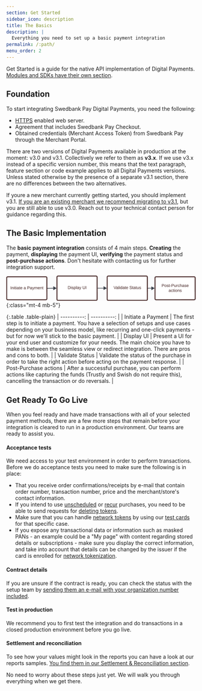 ```yaml
---
section: Get Started
sidebar_icon: description
title: The Basics
description: |
  Everything you need to set up a basic payment integration
permalink: /:path/
menu_order: 2
---
```


Get Started is a guide for the native API implementation of Digital Payments.
[Modules and SDKs have their own section][modules-sdks].

## Foundation

To start integrating Swedbank Pay Digital Payments, you need the following:

*   [HTTPS][https] enabled web server.
*   Agreement that includes Swedbank Pay Checkout.
*   Obtained credentials (Merchant Access Token) from Swedbank Pay through
    the Merchant Portal.

There are two versions of Digital Payments available in production at the
moment: v3.0 and v3.1. Collectively we refer to them as **v3.x**. If we use v3.x
instead of a specific version number, this means that the text paragraph,
feature section or code example applies to all Digital Payments versions. Unless
stated otherwise by the presence of a separate v3.1 section, there are no
differences between the two alternatives.

If youre a new merchant currently getting started, you should implement v3.1.
[If you are an existing merchant we recommend migrating to v3.1][migrate], but
you are still able to use v3.0. Reach out to your technical contact person for
guidance regarding this.

## The Basic Implementation

The **basic payment integration** consists of 4 main steps. **Creating** the
payment, **displaying** the payment UI, **verifying** the payment status and
**post-purchase actions**. Don't hesitate with contacting us for further
integration support.

![Implementation steps][basic-implementation]{:class="mt-4 mb-5"}

{:.table .table-plain}
| ----------: | ----------: |
| Initiate a Payment | The first step is to initiate a payment. You have a selection of setups and use cases depending on your business model, like recurring and one-click payments - but for now we'll stick to the basic payment. |
| Display UI         | Present a UI for your end user and customize for your needs. The main choice you have to make is between the seamless view or redirect integration. There are pros and cons to both. |
| Validate Status    | Validate the status of the purchase in order to take the right action before acting on the payment response. |
| Post-Purchase actions |  After a successful purchase, you can perform actions like capturing the funds (Trustly and Swish do not require this), cancelling the transaction or do reversals. |

## Get Ready To Go Live

When you feel ready and have made transactions with all of your selected payment
methods, there are a few more steps that remain before your integration is
cleared to run in a production environment. Our teams are ready to assist you.

#### Acceptance tests

We need access to your test environment in order to perform transactions.
Before we do acceptance tests you need to make sure the following is in place:

*   That you receive order confirmations/receipts by e-mail that contain order
number, transaction number, price and the merchant/store's contact information.
*   If you intend to use [unscheduled] or [recur] purchases,
  you need to be able to send requests for [deleting tokens][delete-token].
*   Make sure that you can handle [network tokens][nwt] by using our
  [test cards][test-cards] for that specific case.
*   If you expose any transactional data or information such as masked PANs - an
example could be a "My page" with content regarding stored details or
subscriptions - make sure you display the correct information, and take into
account that details can be changed by the issuer if the card is enrolled for
[network tokenization][nwt].

#### Contract details

If you are unsure if the contract is ready, you can check the status with the
setup team by [sending them an e-mail with your organization number included][e-mail].

#### Test in production

We recommend you to first test the integration and do transactions in a closed
production environment before you go live.

#### Settlement and reconciliation

To see how your values might look in the reports you can have a look at our
reports samples. [You find them in our Settlement & Reconciliation section][set-rec].

No need to worry about these steps just yet. We will walk you through everything
when we get there.

[basic-implementation]: /assets/img/checkout/devp-get-started.png
[delete-token]: /checkout-v3/features/optional/delete-token/
[e-mail]: mailto:support.psp@swedbankpay.se
[https]: /checkout-v3/get-started/fundamental-principles#connection-and-protocol
[json]: https://www.json.org/
[migrate]: /checkout-v3/migration-guide/
[modules-sdks]: /checkout-v3/modules-sdks/
[nwt]: /checkout-v3/features/optional/network-tokenization/
[rest]: https://en.wikipedia.org/wiki/Representational_state_transfer
[set-rec]: /checkout-v3/features/core/settlement-reconciliation/#report-samples
[test-cards]: /checkout-v3/test-data/#network-tokenization
[unscheduled]: /checkout-v3/features/optional/unscheduled/
[recur]: /checkout-v3/features/optional/recur/
